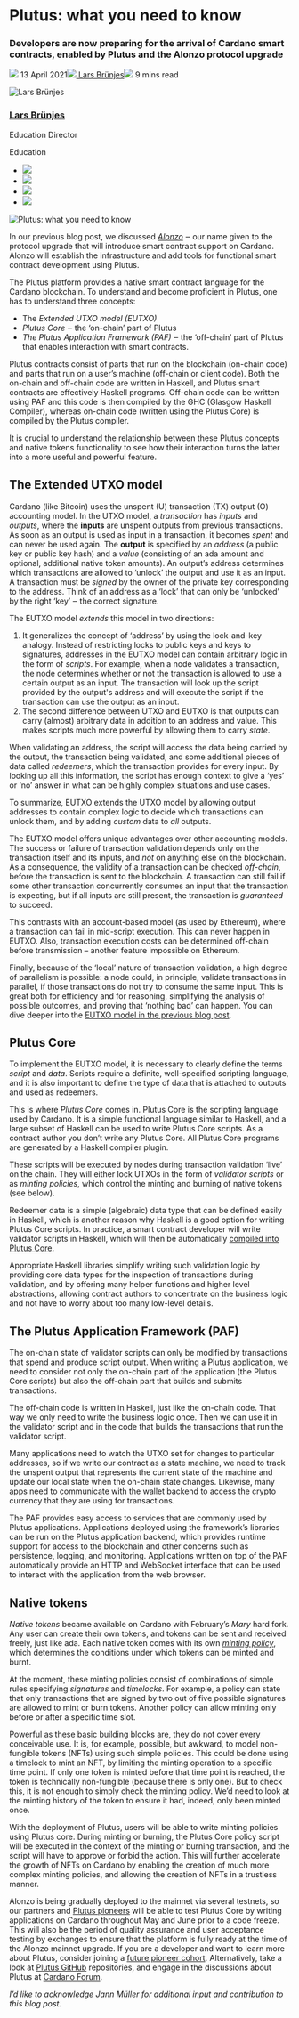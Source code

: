 # Plutus: what you need to know
### **Developers are now preparing for the arrival of Cardano smart contracts, enabled by Plutus and the Alonzo protocol upgrade**
![](img/2021-04-13-plutus-what-you-need-to-know.002.png) 13 April 2021![](img/2021-04-13-plutus-what-you-need-to-know.002.png)[ Lars Brünjes](tmp//en/blog/authors/lars-brunjes/page-1/)![](img/2021-04-13-plutus-what-you-need-to-know.003.png) 9 mins read

![Lars Brünjes](img/2021-04-13-plutus-what-you-need-to-know.004.png)[](tmp//en/blog/authors/lars-brunjes/page-1/)
### [**Lars Brünjes**](tmp//en/blog/authors/lars-brunjes/page-1/)
Education Director

Education

- ![](img/2021-04-13-plutus-what-you-need-to-know.005.png)[](mailto:lars.bruenjes@iohk.io "Email")
- ![](img/2021-04-13-plutus-what-you-need-to-know.006.png)[](https://www.linkedin.com/in/dr-lars-br%C3%BCnjes-1640993b "LinkedIn")
- ![](img/2021-04-13-plutus-what-you-need-to-know.007.png)[](https://twitter.com/LarsBrunjes "Twitter")
- ![](img/2021-04-13-plutus-what-you-need-to-know.008.png)[](https://github.com/brunjlar "GitHub")

![Plutus: what you need to know](img/2021-04-13-plutus-what-you-need-to-know.009.jpeg)

In our previous blog post, we discussed [*Alonzo*](https://iohk.io/en/blog/posts/2021/04/08/smart-contracts-%E2%80%93-here-we-come/) ‒ our name given to the protocol upgrade that will introduce smart contract support on Cardano. Alonzo will establish the infrastructure and add tools for functional smart contract development using Plutus.

The Plutus platform provides a native smart contract language for the Cardano blockchain. To understand and become proficient in Plutus, one has to understand three concepts:

- The *Extended UTXO model (EUTXO)*
- *Plutus Core* ‒ the ‘on-chain’ part of Plutus
- *The Plutus Application Framework (PAF)* ‒ the ‘off-chain’ part of Plutus that enables interaction with smart contracts.

Plutus contracts consist of parts that run on the blockchain (on-chain code) and parts that run on a user’s machine (off-chain or client code). Both the on-chain and off-chain code are written in Haskell, and Plutus smart contracts are effectively Haskell programs. Off-chain code can be written using PAF and this code is then compiled by the GHC (Glasgow Haskell Compiler), whereas on-chain code (written using the Plutus Core) is compiled by the Plutus compiler. 

It is crucial to understand the relationship between these Plutus concepts and native tokens functionality to see how their interaction turns the latter into a more useful and powerful feature.
## **The Extended UTXO model**
Cardano (like Bitcoin) uses the unspent (U) transaction (TX) output (O) accounting model. In the UTXO model, a *transaction* has *inputs* and *outputs*, where the **inputs** are unspent outputs from previous transactions. As soon as an output is used as input in a transaction, it becomes *spent* and can never be used again. The **output** is specified by an *address* (a public key or public key hash) and a *value* (consisting of an ada amount and optional, additional native token amounts). An output’s address determines which transactions are allowed to ‘unlock’ the output and use it as an input. A transaction must be *signed* by the owner of the private key corresponding to the address. Think of an address as a ‘lock’ that can only be ‘unlocked’ by the right ‘key’ ‒ the correct signature.

The EUTXO model *extends* this model in two directions: 

1. It generalizes the concept of ‘address’ by using the lock-and-key analogy. Instead of restricting locks to public keys and keys to signatures, addresses in the EUTXO model can contain arbitrary logic in the form of *scripts*. For example, when a node validates a transaction, the node determines whether or not the transaction is allowed to use a certain output as an input. The transaction will look up the script provided by the output's address and will execute the script if the transaction can use the output as an input.
1. The second difference between UTXO and EUTXO is that outputs can carry (almost) arbitrary data in addition to an address and value. This makes scripts much more powerful by allowing them to carry *state*.

When validating an address, the script will access the data being carried by the output, the transaction being validated, and some additional pieces of data called *redeemers*, which the transaction provides for every input. By looking up all this information, the script has enough context to give a ‘yes’ or ‘no’ answer in what can be highly complex situations and use cases.

To summarize, EUTXO extends the UTXO model by allowing output addresses to contain complex logic to decide which transactions can unlock them, and by adding *custom* data to *all* outputs.

The EUTXO model offers unique advantages over other accounting models. The success or failure of transaction validation depends only on the transaction itself and its inputs, and *not* on anything else on the blockchain. As a consequence, the validity of a transaction can be checked *off-chain*, before the transaction is sent to the blockchain. A transaction can still fail if some other transaction concurrently consumes an input that the transaction is expecting, but if all inputs are still present, the transaction is *guaranteed* to succeed.

This contrasts with an account-based model (as used by Ethereum), where a transaction can fail in mid-script execution. This can never happen in EUTXO. Also, transaction execution costs can be determined off-chain before transmission – another feature impossible on Ethereum.

Finally, because of the ‘local’ nature of transaction validation, a high degree of parallelism is possible: a node could, in principle, validate transactions in parallel, if those transactions do not try to consume the same input. This is great both for efficiency and for reasoning, simplifying the analysis of possible outcomes, and proving that ‘nothing bad’ can happen. You can dive deeper into the [EUTXO model in the previous blog post](https://iohk.io/en/blog/posts/2021/03/12/cardanos-extended-utxo-accounting-model-part-2/).
## **Plutus Core**
To implement the EUTXO model, it is necessary to clearly define the terms *script* and *data*. Scripts require a definite, well-specified scripting language, and it is also important to define the type of data that is attached to outputs and used as redeemers.

This is where *Plutus Core* comes in. Plutus Core is the scripting language used by Cardano. It is a simple functional language similar to Haskell, and a large subset of Haskell can be used to write Plutus Core scripts. As a contract author you don’t write any Plutus Core. All Plutus Core programs are generated by a Haskell compiler plugin.

These scripts will be executed by nodes during transaction validation ‘live’ on the chain. They will either lock UTXOs in the form of *validator scripts* or as *minting policies*, which control the minting and burning of native tokens (see below).

Redeemer data is a simple (algebraic) data type that can be defined easily in Haskell, which is another reason why Haskell is a good option for writing Plutus Core scripts. In practice, a smart contract developer will write validator scripts in Haskell, which will then be automatically [compiled into Plutus Core](https://iohk.io/en/blog/posts/2021/02/02/plutus-tx-compiling-haskell-into-plutus-core/).

Appropriate Haskell libraries simplify writing such validation logic by providing core data types for the inspection of transactions during validation, and by offering many helper functions and higher level abstractions, allowing contract authors to concentrate on the business logic and not have to worry about too many low-level details. 
## **The Plutus Application Framework (PAF)**
The on-chain state of validator scripts can only be modified by transactions that spend and produce script output. When writing a Plutus application, we need to consider not only the on-chain part of the application (the Plutus Core scripts) but also the off-chain part that builds and submits transactions.

The off-chain code is written in Haskell, just like the on-chain code. That way we only need to write the business logic once. Then we can use it in the validator script and in the code that builds the transactions that run the validator script. 

Many applications need to watch the UTXO set for changes to particular addresses, so if we write our contract as a state machine, we need to track the unspent output that represents the current state of the machine and update our local state when the on-chain state changes. Likewise, many apps need to communicate with the wallet backend to access the crypto currency that they are using for transactions.

The PAF provides easy access to services that are commonly used by Plutus applications. Applications deployed using the framework’s libraries can be run on the Plutus application backend, which provides runtime support for access to the blockchain and other concerns such as persistence, logging, and monitoring. Applications written on top of the PAF automatically provide an HTTP and WebSocket interface that can be used to interact with the application from the web browser. 
## **Native tokens**
*Native tokens* became available on Cardano with February’s *Mary* hard fork. Any user can create their own tokens, and tokens can be sent and received freely, just like ada. Each native token comes with its own [*minting policy*](https://docs.cardano.org/en/latest/native-tokens/learn-about-native-tokens.html#minting-policy), which determines the conditions under which tokens can be minted and burnt.

At the moment, these minting policies consist of combinations of simple rules specifying *signatures* and *timelocks*. For example, a policy can state that only transactions that are signed by two out of five possible signatures are allowed to mint or burn tokens. Another policy can allow minting only before or after a specific time slot.

Powerful as these basic building blocks are, they do not cover every conceivable use. It is, for example, possible, but awkward, to model non-fungible tokens (NFTs) using such simple policies. This could be done using a timelock to mint an NFT, by limiting the minting operation to a specific time point. If only one token is minted before that time point is reached, the token is technically non-fungible (because there is only one). But to check this, it is not enough to simply check the minting policy. We’d need to look at the minting history of the token to ensure it had, indeed, only been minted once.

With the deployment of Plutus, users will be able to write minting policies using Plutus core. During minting or burning, the Plutus Core policy script will be executed in the context of the minting or burning transaction, and the script will have to approve or forbid the action. This will further accelerate the growth of NFTs on Cardano by enabling the creation of much more complex minting policies, and allowing the creation of NFTs in a trustless manner.

Alonzo is being gradually deployed to the mainnet via several testnets, so our partners and [Plutus pioneers](https://iohk.io/en/blog/posts/2021/04/01/everything-you-need-to-know-about-our-new-plutus-pioneer-program/) will be able to test Plutus Core by writing applications on Cardano throughout May and June prior to a code freeze. This will also be the period of quality assurance and user acceptance testing by exchanges to ensure that the platform is fully ready at the time of the Alonzo mainnet upgrade. If you are a developer and want to learn more about Plutus, consider joining a [future pioneer cohort](https://developers.cardano.org/en/plutus-pioneer-program/). Alternatively, take a look at [Plutus GitHub](https://github.com/input-output-hk/plutus) repositories, and engage in the discussions about Plutus at [Cardano Forum](https://forum.cardano.org/c/developers/cardano-plutus/148). 

*I’d like to acknowledge Jann Müller for additional input and contribution to this blog post.*
